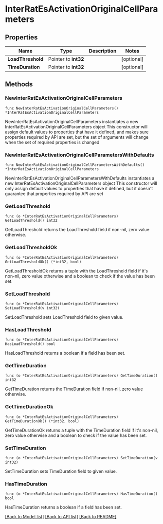 # InterRatEsActivationOriginalCellParameters

## Properties

Name | Type | Description | Notes
------------ | ------------- | ------------- | -------------
**LoadThreshold** | Pointer to **int32** |  | [optional] 
**TimeDuration** | Pointer to **int32** |  | [optional] 

## Methods

### NewInterRatEsActivationOriginalCellParameters

`func NewInterRatEsActivationOriginalCellParameters() *InterRatEsActivationOriginalCellParameters`

NewInterRatEsActivationOriginalCellParameters instantiates a new InterRatEsActivationOriginalCellParameters object
This constructor will assign default values to properties that have it defined,
and makes sure properties required by API are set, but the set of arguments
will change when the set of required properties is changed

### NewInterRatEsActivationOriginalCellParametersWithDefaults

`func NewInterRatEsActivationOriginalCellParametersWithDefaults() *InterRatEsActivationOriginalCellParameters`

NewInterRatEsActivationOriginalCellParametersWithDefaults instantiates a new InterRatEsActivationOriginalCellParameters object
This constructor will only assign default values to properties that have it defined,
but it doesn't guarantee that properties required by API are set

### GetLoadThreshold

`func (o *InterRatEsActivationOriginalCellParameters) GetLoadThreshold() int32`

GetLoadThreshold returns the LoadThreshold field if non-nil, zero value otherwise.

### GetLoadThresholdOk

`func (o *InterRatEsActivationOriginalCellParameters) GetLoadThresholdOk() (*int32, bool)`

GetLoadThresholdOk returns a tuple with the LoadThreshold field if it's non-nil, zero value otherwise
and a boolean to check if the value has been set.

### SetLoadThreshold

`func (o *InterRatEsActivationOriginalCellParameters) SetLoadThreshold(v int32)`

SetLoadThreshold sets LoadThreshold field to given value.

### HasLoadThreshold

`func (o *InterRatEsActivationOriginalCellParameters) HasLoadThreshold() bool`

HasLoadThreshold returns a boolean if a field has been set.

### GetTimeDuration

`func (o *InterRatEsActivationOriginalCellParameters) GetTimeDuration() int32`

GetTimeDuration returns the TimeDuration field if non-nil, zero value otherwise.

### GetTimeDurationOk

`func (o *InterRatEsActivationOriginalCellParameters) GetTimeDurationOk() (*int32, bool)`

GetTimeDurationOk returns a tuple with the TimeDuration field if it's non-nil, zero value otherwise
and a boolean to check if the value has been set.

### SetTimeDuration

`func (o *InterRatEsActivationOriginalCellParameters) SetTimeDuration(v int32)`

SetTimeDuration sets TimeDuration field to given value.

### HasTimeDuration

`func (o *InterRatEsActivationOriginalCellParameters) HasTimeDuration() bool`

HasTimeDuration returns a boolean if a field has been set.


[[Back to Model list]](../README.md#documentation-for-models) [[Back to API list]](../README.md#documentation-for-api-endpoints) [[Back to README]](../README.md)


